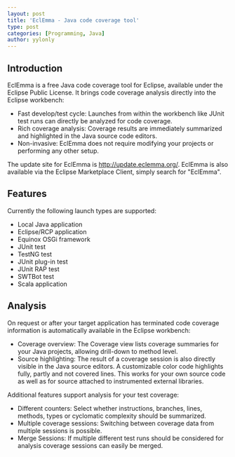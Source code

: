 ```yaml
---
layout: post
title: 'EclEmma - Java code coverage tool'
type: post
categories: [Programming, Java]
author: yylonly
---
```

## Introduction

EclEmma is a free Java code coverage tool for Eclipse, available under the Eclipse Public License. It brings code coverage analysis directly into the Eclipse workbench:

* Fast develop/test cycle: Launches from within the workbench like JUnit test runs can directly be analyzed for code coverage.
* Rich coverage analysis: Coverage results are immediately summarized and highlighted in the Java source code editors.
* Non-invasive: EclEmma does not require modifying your projects or performing any other setup.

The update site for EclEmma is http://update.eclemma.org/. EclEmma is also available via the Eclipse Marketplace Client, simply search for "EclEmma".

## Features

Currently the following launch types are supported:

* Local Java application
* Eclipse/RCP application
* Equinox OSGi framework
* JUnit test
* TestNG test
* JUnit plug-in test
* JUnit RAP test
* SWTBot test
* Scala application

## Analysis

On request or after your target application has terminated code coverage information is automatically available in the Eclipse workbench:

* Coverage overview: The Coverage view lists coverage summaries for your Java projects, allowing drill-down to method level.
* Source highlighting: The result of a coverage session is also directly visible in the Java source editors. A customizable color code highlights fully, partly and not covered lines. This works for your own source code as well as for source attached to instrumented external libraries.

Additional features support analysis for your test coverage:

* Different counters: Select whether instructions, branches, lines, methods, types or cyclomatic complexity should be summarized.
* Multiple coverage sessions: Switching between coverage data from multiple sessions is possible.
* Merge Sessions: If multiple different test runs should be considered for analysis coverage sessions can easily be merged.
